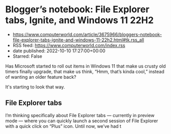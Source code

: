 # Blogger’s notebook: File Explorer tabs, Ignite, and Windows 11 22H2
 - https://www.computerworld.com/article/3675966/bloggers-notebook-file-explorer-tabs-ignite-and-windows-11-22h2.html#tk.rss_all
 - RSS feed: https://www.computerworld.com/index.rss
 - date published: 2022-10-10 17:27:00+00:00
 - Starred: False

<article>
	<section class="page">
<p>Has Microsoft started to roll out items in Windows 11 that make us crusty old timers finally upgrade, that make us think, “Hmm, that’s kinda cool,” instead of wanting an older feature back?</p><p>It's starting to look that way.</p><h2>File Explorer tabs</h2>
<p>I’m thinking specifically about File Explorer tabs — currently in preview mode — where you can quickly launch a second session of File Explorer with a quick click on “Plus” icon. Until now, we’ve had t
